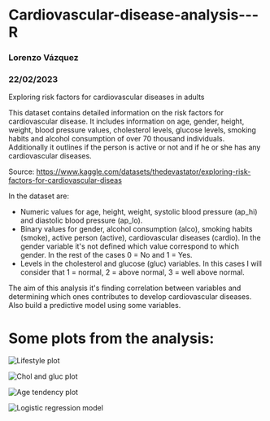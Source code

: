 # Cardiovascular-disease-analysis---R
### Lorenzo Vázquez
### 22/02/2023
Exploring risk factors for cardiovascular diseases in adults

This dataset contains detailed information on the risk factors for cardiovascular disease. It includes information on age, gender, height, weight, blood pressure values, cholesterol levels, glucose levels, smoking habits and alcohol consumption of over 70 thousand individuals. Additionally it outlines if the person is active or not and if he or she has any cardiovascular diseases.

Source: https://www.kaggle.com/datasets/thedevastator/exploring-risk-factors-for-cardiovascular-diseas

In the dataset are:

- Numeric values for age, height, weight, systolic blood pressure (ap_hi) and diastolic blood pressure (ap_lo).
- Binary values for gender, alcohol consumption (alco), smoking habits (smoke), active person (active), cardiovascular diseases (cardio). In the gender variable it's not defined which value correspond to which gender. In the rest of the cases 0 = No and 1 = Yes. 
- Levels in the cholesterol and glucose (gluc) variables. In this cases I will consider that  1 = normal, 2 = above normal, 3 = well above normal. 


The aim of this analysis it's finding correlation between variables and determining which ones contributes to develop cardiovascular diseases.
Also build a predictive model using some variables.




# Some plots from the analysis:


![Lifestyle plot](https://user-images.githubusercontent.com/126076818/220638184-9a693f3e-07c0-4d4e-a05b-32952876de12.png)

![Chol and gluc plot](https://user-images.githubusercontent.com/126076818/220639856-9498e8e2-a0be-4de6-9fbc-19b038634c29.png)

![Age tendency plot](https://user-images.githubusercontent.com/126076818/220639772-756bc195-3b88-4e8e-b193-faf46cc239f5.png)

![Logistic regression model](https://user-images.githubusercontent.com/126076818/220639897-09b169a0-9d53-44b3-800a-92e22cc9b924.png)
